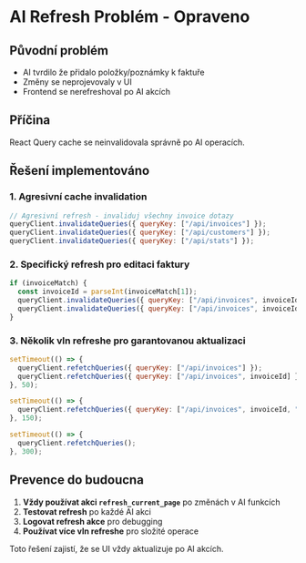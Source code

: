 # AI Refresh Problém - Opraveno

## Původní problém
- AI tvrdilo že přidalo položky/poznámky k faktuře
- Změny se neprojevovaly v UI 
- Frontend se nerefreshoval po AI akcích

## Příčina
React Query cache se neinvalidovala správně po AI operacích.

## Řešení implementováno

### 1. Agresivní cache invalidation
```javascript
// Agresivní refresh - invaliduj všechny invoice dotazy
queryClient.invalidateQueries({ queryKey: ["/api/invoices"] });
queryClient.invalidateQueries({ queryKey: ["/api/customers"] });
queryClient.invalidateQueries({ queryKey: ["/api/stats"] });
```

### 2. Specifický refresh pro editaci faktury
```javascript
if (invoiceMatch) {
  const invoiceId = parseInt(invoiceMatch[1]);
  queryClient.invalidateQueries({ queryKey: ["/api/invoices", invoiceId] });
  queryClient.invalidateQueries({ queryKey: ["/api/invoices", invoiceId, "items"] });
}
```

### 3. Několik vln refreshe pro garantovanou aktualizaci
```javascript
setTimeout(() => {
  queryClient.refetchQueries({ queryKey: ["/api/invoices"] });
  queryClient.refetchQueries({ queryKey: ["/api/invoices", invoiceId] });
}, 50);

setTimeout(() => {
  queryClient.refetchQueries({ queryKey: ["/api/invoices", invoiceId, "items"] });
}, 150);

setTimeout(() => {
  queryClient.refetchQueries();
}, 300);
```

## Prevence do budoucna

1. **Vždy používat akci `refresh_current_page`** po změnách v AI funkcích
2. **Testovat refresh** po každé AI akci
3. **Logovat refresh akce** pro debugging
4. **Používat více vln refreshe** pro složité operace

Toto řešení zajistí, že se UI vždy aktualizuje po AI akcích.